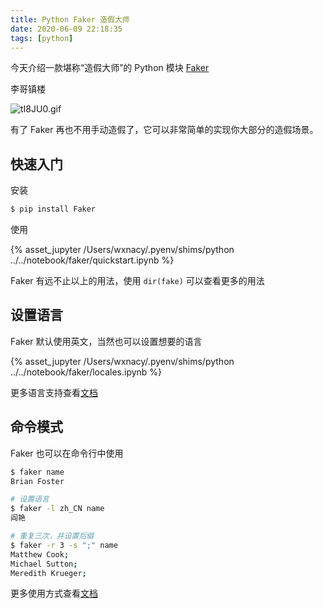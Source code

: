```yaml
---
title: Python Faker 造假大师
date: 2020-06-09 22:18:35
tags: [python]
---
```


今天介绍一款堪称“造假大师”的 Python 模块 [Faker](https://github.com/joke2k/faker)


<!-- more -->
<!-- toc -->

李哥镇楼

![tI8JU0.gif](https://s1.ax1x.com/2020/06/09/tI8JU0.gif)

有了 Faker 再也不用手动造假了，它可以非常简单的实现你大部分的造假场景。

## 快速入门

安装

```bash
$ pip install Faker
```

使用

<script src="http://code.jquery.com/jquery-2.0.0.js"></script>
{% asset_jupyter /Users/wxnacy/.pyenv/shims/python ../../notebook/faker/quickstart.ipynb %}


Faker 有远不止以上的用法，使用 `dir(fake)` 可以查看更多的用法

## 设置语言

Faker 默认使用英文，当然也可以设置想要的语言

<script src="http://code.jquery.com/jquery-2.0.0.js"></script>
{% asset_jupyter /Users/wxnacy/.pyenv/shims/python ../../notebook/faker/locales.ipynb %}

更多语言支持查看[文档](https://faker.readthedocs.io/en/master/locales.html)

## 命令模式

Faker 也可以在命令行中使用

```bash
$ faker name
Brian Foster

# 设置语言
$ faker -l zh_CN name
阎艳

# 重复三次，并设置后缀
$ faker -r 3 -s ";" name
Matthew Cook;
Michael Sutton;
Meredith Krueger;
```

更多使用方式查看[文档](https://github.com/joke2k/faker#command-line-usage)
